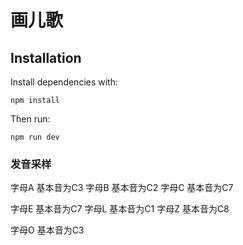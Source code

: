 # 画儿歌


## Installation

Install dependencies with:

`npm install`

Then run:

`npm run dev`



### 发音采样
字母A  基本音为C3
字母B  基本音为C2
字母C  基本音为C7

字母E  基本音为C7
字母L  基本音为C1
字母Z  基本音为C8

字母O  基本音为C3